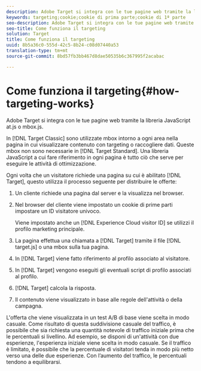 ```yaml
---
description: Adobe Target si integra con le tue pagine web tramite la libreria JavaScript at.js o mbox.js.
keywords: targeting;cookie;cookie di prima parte;cookie di 1ª parte
seo-description: Adobe Target si integra con le tue pagine web tramite la libreria JavaScript at.js o mbox.js.
seo-title: Come funziona il targeting
solution: Target
title: Come funziona il targeting
uuid: 8b5a36c0-555d-42c5-8b24-c08d07440a53
translation-type: tm+mt
source-git-commit: 8bd57fb3bb467d8dae50535b6c367995f2acabac

---
```



# Come funziona il targeting{#how-targeting-works}

Adobe Target si integra con le tue pagine web tramite la libreria JavaScript at.js o mbox.js.

In [!DNL Target Classic] sono utilizzate mbox intorno a ogni area nella pagina in cui visualizzare contenuto con targeting o raccogliere dati. Queste mbox non sono necessarie in [!DNL Target Standard]. Una libreria JavaScript a cui fare riferimento in ogni pagina è tutto ciò che serve per eseguire le attività di ottimizzazione.

Ogni volta che un visitatore richiede una pagina su cui è abilitato [!DNL Target], questo utilizza il processo seguente per distribuire le offerte:

1. Un cliente richiede una pagina dal server e la visualizza nel browser.
1. Nel browser del cliente viene impostato un cookie di prime parti impostare un ID visitatore univoco.

   Viene impostato anche un [!DNL Experience Cloud visitor ID] se utilizzi il profilo marketing principale.

1. La pagina effettua una chiamata a [!DNL Target] tramite il file [!DNL target.js] o una mbox sulla tua pagina.
1. In [!DNL Target] viene fatto riferimento al profilo associato al visitatore.
1. In [!DNL Target] vengono eseguiti gli eventuali script di profilo associati al profilo.
1. [!DNL Target] calcola la risposta.
1. Il contenuto viene visualizzato in base alle regole dell&#39;attività o della campagna.

L&#39;offerta che viene visualizzata in un test A/B di base viene scelta in modo casuale. Come risultato di questa suddivisione casuale del traffico, è possibile che sia richiesta una quantità notevole di traffico iniziale prima che le percentuali si livellino. Ad esempio, se disponi di un&#39;attività con due esperienze, l&#39;esperienza iniziale viene scelta in modo casuale. Se il traffico è limitato, è possibile che la percentuale di visitatori tenda in modo più netto verso una delle due esperienze. Con l’aumento del traffico, le percentuali tendono a equilibrarsi.
